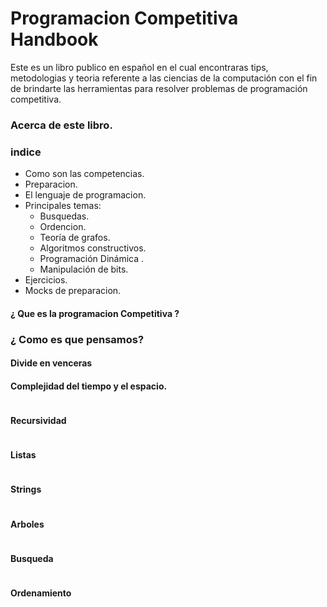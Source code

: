 # Programacion Competitiva Handbook
Este es un libro publico en español en el cual encontraras tips, metodologias y teoria referente a las ciencias de la computación con el fin de brindarte las herramientas para resolver problemas de programación competitiva.

### Acerca de este libro.

### indice
- Como son las competencias.
- Preparacion.
- El lenguaje de programacion. 
- Principales temas:
  - Busquedas.
  - Ordencion.
  - Teoría de grafos.
  - Algoritmos constructivos.
  - Programación Dinámica .
  - Manipulación de bits.
- Ejercicios.
- Mocks de preparacion.



#### ¿ Que es la programacion Competitiva ? 

### ¿ Como es que pensamos?

#### Divide en venceras

#### Complejidad del tiempo y el espacio.

```Java

```
#### Recursividad

```Java

```

#### Listas

```Java

```

#### Strings

```Java

```

#### Arboles

```Java

```

#### Busqueda


```Java

```
#### Ordenamiento 